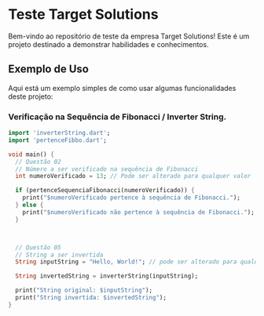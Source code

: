 # Teste Target Solutions

Bem-vindo ao repositório de teste da empresa Target Solutions! Este é um projeto destinado a demonstrar habilidades e conhecimentos.

## Exemplo de Uso

Aqui está um exemplo simples de como usar algumas funcionalidades deste projeto:

### Verificação na Sequência de Fibonacci / Inverter String.

```dart
import 'inverterString.dart';
import 'pertenceFibbo.dart';

void main() {
  // Questão 02
  // Número a ser verificado na sequência de Fibonacci
  int numeroVerificado = 13; // Pode ser alterado para qualquer valor

  if (pertenceSequenciaFibonacci(numeroVerificado)) {
    print("$numeroVerificado pertence à sequência de Fibonacci.");
  } else {
    print("$numeroVerificado não pertence à sequência de Fibonacci.");
  }



  // Questão 05
  // String a ser invertida 
  String inputString = "Hello, World!"; // pode ser alterado para qualquer string.

  String invertedString = inverterString(inputString);

  print("String original: $inputString");
  print("String invertida: $invertedString");
}
```